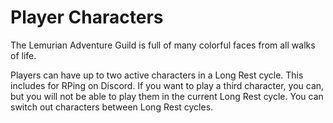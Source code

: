 # Player Characters

The Lemurian Adventure Guild is full of many colorful faces from all walks of life.

Players can have up to two active characters in a Long Rest cycle. This includes for RPing on Discord. If you want to play a third character, you can, but you will not be able to play them in the current Long Rest cycle. You can switch out characters between Long Rest cycles.
